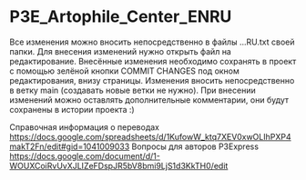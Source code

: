 # P3E_Artophile_Center_ENRU
Все изменения можно вносить непосредственно в файлы ...RU.txt своей папки.
Для внесения изменений нужно открыть файл на редактирование.
Внесённые изменения необходимо сохранять в проект с помощью зелёной кнопки COMMIT CHANGES под окном редактирования, внизу страницы.
Изменения вносить непосредственно в ветку main (создавать новые ветки не нужно).
При внесении изменений можно оставлять дополнительные комментарии, они будут сохранены в истории проекта :)

Справочная информация о переводах https://docs.google.com/spreadsheets/d/1KufowW_ktq7XEV0xwOLIhPXP4makT2Fn/edit#gid=1041009033
Вопросы для авторов P3Express https://docs.google.com/document/d/1-WOUXCoiRvUvXJLIZeFDspJR5bV8bmi9LjS1d3KkTH0/edit
